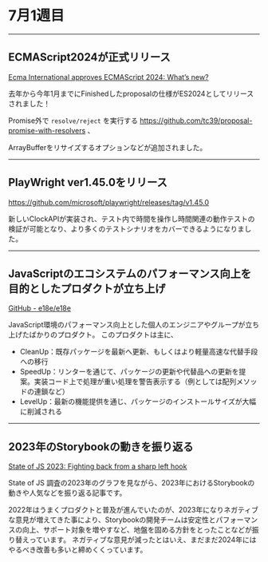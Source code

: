 # 7月1週目

---

## ECMAScript2024が正式リリース

[Ecma International approves ECMAScript 2024: What’s new?](https://2ality.com/2024/06/ecmascript-2024.html)

去年から今年1月までにFinishedしたproposalの仕様がES2024としてリリースされました！

Promise外で `resolve/reject` を実行する https://github.com/tc39/proposal-promise-with-resolvers 、

ArrayBufferをリサイズするオプションなどが追加されました。

---

## PlayWright ver1.45.0をリリース

https://github.com/microsoft/playwright/releases/tag/v1.45.0

新しいClockAPIが実装され、テスト内で時間を操作し時間関連の動作テストの検証が可能となり、より多くのテストシナリオをカバーできるようになりました。

---

## JavaScriptのエコシステムのパフォーマンス向上を目的としたプロダクトが立ち上げ

[GitHub - e18e/e18e](https://github.com/e18e/e18e?tab=readme-ov-file)

JavaScript環境のパフォーマンス向上とした個人のエンジニアやグループが立ち上げたばかりのプロダクト。
このプロダクトは主に、

- CleanUp：既存パッケージを最新へ更新、もしくはより軽量高速な代替手段への移行
- SpeedUp：リンターを通じて、パッケージの更新や代替品への更新を提案。実装コード上で処理が重い処理を警告表示する（例としては配列メソッドの連鎖など）
- LevelUp：最新の機能提供を通じ、パッケージのインストールサイズが大幅に削減される

---

## 2023年のStorybookの動きを振り返る

[State of JS 2023: Fighting back from a sharp left hook](https://storybook.js.org/blog/state-of-js-2023/)

State of JS 調査の2023年のグラフを見ながら、2023年におけるStorybookの動きや人気などを振り返る記事です。

2022年はうまくプロダクトと普及が進んでいたのが、2023年になりネガティブな意見が増えてきた事により、Storybookの開発チームは安定性とパフォーマンスの向上、サポート対象を増やすなど、地盤を固める方針をとったことなどが振り替えっています。
ネガティブな意見が減ったとはいえ、まだまだ2024年にはやるべき改善も多いと締めくくっています。